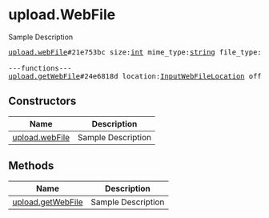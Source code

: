 # upload.WebFile

Sample Description

<pre>
<a href="../constructor/upload.webFile.md">upload.webFile</a>#21e753bc size:<a href="../type/int.md">int</a> mime_type:<a href="../type/string.md">string</a> file_type:<a href="../type/storage.FileType.md">storage.FileType</a> mtime:<a href="../type/int.md">int</a> bytes:<a href="../type/bytes.md">bytes</a> = <a href="../type/upload.WebFile.md">upload.WebFile</a>;

---functions---
<a href="../method/upload.getWebFile.md">upload.getWebFile</a>#24e6818d location:<a href="../type/InputWebFileLocation.md">InputWebFileLocation</a> offset:<a href="../type/int.md">int</a> limit:<a href="../type/int.md">int</a> = <a href="../type/upload.WebFile.md">upload.WebFile</a>;
</pre>

## Constructors

| Name | Description |
|------|-------------|
| [upload.webFile](../constructor/upload.webFile.md) | Sample Description |

## Methods

| Name | Description |
|------|-------------|
| [upload.getWebFile](../method/upload.getWebFile.md) | Sample Description |
